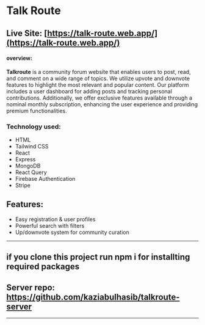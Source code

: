 # Talk Route
## Live Site: [https://talk-route.web.app/](https://talk-route.web.app/)
#### overview: 
**Talkroute** is a community forum website that enables users to post, read, and comment on a wide range of topics. We utilize upvote and downvote features to highlight the most relevant and popular content. Our platform includes a user dashboard for adding posts and tracking personal contributions. Additionally, we offer exclusive features available through a nominal monthly subscription, enhancing the user experience and providing premium functionalities.

### Technology used: 
- HTML
- Tailwind CSS
- React
- Express
- MongoDB
- React Query
- Firebase Authentication
- Stripe

## Features:

- Easy registration & user profiles
- Powerful search with filters
- Up/downvote system for community curation



---
## if you clone this project  run npm i for installting required packages


## Server repo: https://github.com/kaziabulhasib/talkroute-server
---


